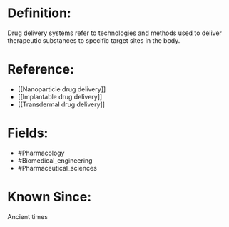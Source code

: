

# Definition:
Drug delivery systems refer to technologies and methods used to deliver therapeutic substances to specific target sites in the body.

# Reference:
- [[Nanoparticle drug delivery]]
- [[Implantable drug delivery]]
- [[Transdermal drug delivery]]

# Fields: 
- #Pharmacology
- #Biomedical_engineering
- #Pharmaceutical_sciences

# Known Since:
Ancient times

